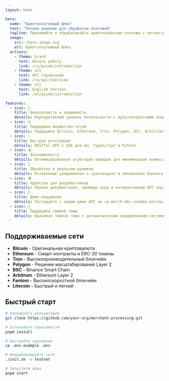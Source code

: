 ```yaml
---
layout: home

hero:
  name: "Криптоплатежный Шлюз"
  text: "Полное решение для обработки платежей"
  tagline: Принимайте и обрабатывайте криптовалютные платежи с легкостью
  image:
    src: /hero-image.svg
    alt: Криптоплатежный Шлюз
  actions:
    - theme: brand
      text: Начать работу
      link: /ru/guide/introduction
    - theme: alt
      text: API Справочник
      link: /ru/api/overview
    - theme: alt
      text: English Version
      link: /en/guide/introduction

features:
  - icon: 🔐
    title: Безопасность и надежность
    details: Корпоративный уровень безопасности с мультиподписными кошельками и продвинутым шифрованием
  - icon: 🌐
    title: Поддержка множества сетей
    details: Поддержка Bitcoin, Ethereum, Tron, Polygon, BSC, Arbitrum, Fantom и Litecoin
  - icon: ⚡
    title: Быстрая интеграция
    details: RESTful API с SDK для Go, TypeScript и Python
  - icon: 💰
    title: Экономичность
    details: Оптимизированная агрегация выводов для минимизации комиссий
  - icon: 🔄
    title: Обработка в реальном времени
    details: Мгновенные уведомления о транзакциях и обновления баланса в реальном времени
  - icon: 🛠️
    title: Удобство для разработчиков
    details: Полная документация, примеры кода и интерактивный API explorer
  - icon: 🧪
    title: Демо-окружение
    details: Тестируйте с нашим демо API на cp-merch-dev.wsdemo.online/api/openapi/
  - icon: 🌙
    title: Поддержка темной темы
    details: Красивая темная тема с автоматическим определением системных настроек и ручным переключением
---
```


## Поддерживаемые сети

- **Bitcoin** - Оригинальная криптовалюта
- **Ethereum** - Смарт-контракты и ERC-20 токены  
- **Tron** - Высокопроизводительный блокчейн
- **Polygon** - Решение масштабирования Layer 2
- **BSC** - Binance Smart Chain
- **Arbitrum** - Ethereum Layer 2
- **Fantom** - Высокоскоростной блокчейн
- **Litecoin** - Быстрый и легкий

## Быстрый старт

```bash
# Клонируйте репозиторий
git clone https://github.com/your-org/merchant-processing.git

# Установите зависимости
pnpm install

# Настройте окружение
cp .env.example .env

# Инициализируйте сети
./init.sh -e testnet

# Запустите шлюз
pnpm start
```

<style>
.network-grid {
  display: grid;
  grid-template-columns: repeat(auto-fit, minmax(120px, 1fr));
  gap: 1rem;
  margin: 2rem 0;
}

.network-item {
  display: flex;
  flex-direction: column;
  align-items: center;
  padding: 1rem;
  border: 1px solid var(--vp-c-border);
  border-radius: 8px;
  transition: all 0.3s ease;
}

.network-item:hover {
  border-color: var(--vp-c-brand);
  transform: translateY(-2px);
}

.network-item img {
  width: 48px;
  height: 48px;
  margin-bottom: 0.5rem;
}

.network-item span {
  font-weight: 500;
  color: var(--vp-c-text-1);
}
</style> 